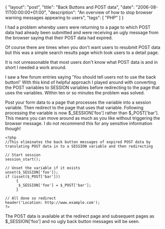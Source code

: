 {
  "layout": "post",
  "title": "Back Buttons and POST data",
  "date": "2006-08-11T00:00:00+01:00",
  "description": "An overview of how to stop browser warning messages appearing to users",
  "tags": [
    "PHP"
  ]
}

I had a problem whereby users were returning to a page to which POST data had already been submitted and were receiving an ugly message from the browser saying that their POST data had expired. 

Of course there are times when you don't want users to resubmit POST data but this was a simple search results page which took users to a detail page.

It is not unreasonable that most users don't know what POST data is and in short I needed a work around.

I saw a few forum entries saying 'You should tell users not to use the back button!' With this kind of helpful approach I played around with converting the POST variables to SESSION variables before redirecting to the page that uses the variables. Within ten or so minutes the problem was solved. 

Post your form data to a page that processes the variable into a session variable. Then redirect to the page that uses that variable. Following processing the variable is now $\_SESSION['foo'] rather than $\_POST['bar']. This means you can move around as much as you like without triggering the browser message. I do not recommend this for any sensitive information though!

    <?php
    //This eliminates the back button messages of expired POST data by translating POST data in to a SESSION variable and then redirecting

    // Start session
    session_start(); 

    // Unset the variable if it exists 
    unset($_SESSION['foo']);
    if (isset($_POST['bar']))  	
         {
          $_SESSION['foo'] = $_POST['bar'];
         }

    // All done so redirect  
    header('Location: http://www.example.com');
    ?>

The POST data is available at the redirect page and subsequent pages as $_SESSION['foo'] and no ugly back button messages will be seen.
